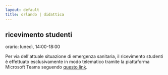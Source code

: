 ```yaml
---
layout: default
title: orlando | didattica
---
```


## ricevimento studenti

orario: lunedì, 14:00-18:00

Per via dell'attuale situazione di emergenza sanitaria, il ricevimento studenti è effettuato esclusivamente in modo telematico tramite la piattaforma Microsoft Teams seguendo [questo  link](https://politecnicobari.sharepoint.com/sites/RicevimentoStudenti/Lists/Link%20Ricevimento/DispForm.aspx?ID=196&e=zB5zkq).

<!-- 
## corsi a.a. 2021/2022

### ingegneria gestionale

- [calcolo delle probabilità e statistica](/pages/teaching/aa2122/ing_gest/probabilita_e_statistica/main.html)


### master degree mechanical engineering

- linear programming  -->